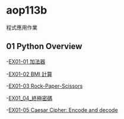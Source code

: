# aop113b

程式應用作業

## 01 Python Overview

  -[EX01-01 加法器](EX01_01_加法器.ipynb)
  
  -[EX01-02 BMI 計算](EX01_02_BMI_計算.ipynb)

  -[EX01-03 Rock-Paper-Scissors](EX01_03_Rock_Paper_Scissors.ipynb)

  -[EX01_04_終極密碼](EX01_04_終極密碼.ipynb)

  -[EX01-05 Caesar Cipher: Encode and decode]()

